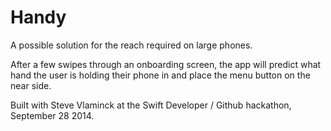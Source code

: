 Handy
=====

A possible solution for the reach required on large phones.

After a few swipes through an onboarding screen, the app will predict what hand the user is holding their phone in and place the menu button on the near side.

Built with Steve Vlaminck at the Swift Developer / Github hackathon, September 28 2014.
